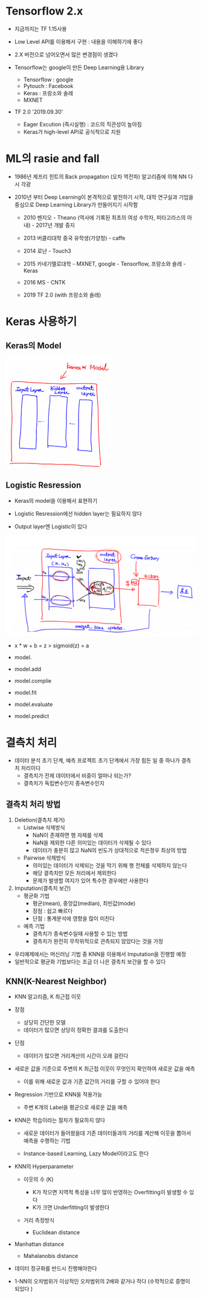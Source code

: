 # Tensorflow 2.x

-  지금까지는 TF 1.15사용
  - Low Level API를 이용해서 구현 : 내용을 이해하기에 좋다
- 2.X 버전으로 넘어오면서 많은 변경점이 생겼다
- Tensorflow는 google이 만든 Deep Learning용 Library
  - Tensorflow : google
  - Pytouch : Facebook
  - Keras : 프랑소와 솔레
  - MXNET

- TF 2.0 '2019.09.30'
  - Eager Excution (즉시실행) : 코드의 직관성이 높아짐
  - Keras가 high-level API로 공식적으로 지원



# ML의 rasie and fall

- 1986년 제프리 힌트의 Back propagation (오차 역전파) 알고리즘에 의해 NN 다시 각광

- 2010년 부터 Deep Learning이 본격적으로 발전하기 시작, 대학 연구실과 기업을 중심으로 Deep Learning Library가 만들어지기 시작함
  - 2010 벤지오 - Theano (역사에 기록된 최초의 여성 수학자, 피타고라스의 아내) - 2017년 개발 중지
  - 2013 버클리대학 중국 유학생(가양청) - caffe
  - 2014 로난 - Touch3
  - 2015 카네기멜로대학 - MXNET, google - Tensorflow, 프랑소와 숄레 - Keras

  - 2016 MS - CNTK
  - 2019 TF 2.0 (with 프랑소와 숄레)



# Keras 사용하기

## Keras의 Model

![image-20210311113346511](md-images/image-20210311113346511.png)

## Logistic Resression

- Keras의 model을 이용해서 표현하기

- Logistic Resression에선 hidden layer는 필요하지 않다
- Output layer엔 Logistic이 있다

![image-20210311114400908](md-images/image-20210311114400908.png)

- x * w + b = z > sigmoid(z) = a

- model.
- model.add
- model.complie
- model.fit
- model.evaluate
- model.predict



# 결측치 처리
- 데이터 분석 초기 단계, 예측 프로젝트 초기 단계에서 가장 힘든 일 중 하나가 결측치 처리이다
    - 결측치가 전체 데이터에서 비중이 얼마나 되는가?
    - 결측치가 독립변수인지 종속변수인지

## 결측치 처리 방법
1. Deletion(결측치 제거)
    - Listwise 삭제방식
        - NaN이 존재하면 행 자체를 삭제
        - NaN을 제외한 다른 의미있는 데이터가 삭제될 수 있다
        - 데이터가 충분히 많고 NaN의 빈도가 상대적으로 적은졍우 최상의 방법
    - Pairwise 삭제방식
        - 의미있는 데이터가 삭제되는 것을 막기 위해 행 전체를 삭제하지 않는다
        - 해당 결측치만 모든 처리에서 제외한다
        - 문제가 발생할 여지가 있어 특수한 경우에만 사용한다
2. Imputation(결측치 보간)
    - 평균화 기법
        - 평균(mean), 중앙값(median), 최빈값(mode)
        - 장점 : 쉽고 빠르다
        - 단점 : 통계분석에 영향을 많이 미친다
    - 예측 기법
        - 결측치가 종속변수일때 사용할 수 있는 방법
        - 결측치가 완전히 무작위적으로 관측되지 않았다는 것을 가정
- 우리예제에서는 머신러닝 기법 중 KNN을 이용해서 Imputation을 진행할 예정
- 일반적으로 평균화 기법보다는 조금 더 나은 결측치 보간을 할 수 있다



## KNN(K-Nearest Neighbor)

- KNN 알고리즘, K 최근접 이웃
- 장점
  - 상당히 간단한 모델
  - 데이터가 많으면 상당히 정확한 결과를 도출한다
- 단점
  - 데이터가 많으면 거리계산의 시간이 오래 걸린다
- 새로운 값을 기준으로 주변의 K 최근접 이웃이 무엇인지 확인하여 새로운 값을 예측
  - 이를 위해 새로운 값과 기존 값간의 거리를 구할 수 있어야 한다
- Regression 기반으로 KNN을 적용가능
  - 주변 K개의 Label을 평균으로 새로운 값을 예측
- KNN은 학습이라는 절차가 필요하지 않다

  - 새로운 데이터가 들어왔을대 기존 데이터들과의 거리를 계산해 이웃을 뽑아서 예측을 수행하는 기법

  - Instance-based Learning, Lazy Model이라고도 한다
- KNN의 Hyperparameter

  - 이웃의 수 (K)

    - K가 작으면 지역적 특성을 너무 많이 반영하는 Overfitting이 발생할 수 있다
    - K가 크면 Underfitting이 발생한다

  - 거리 측정방식

    - Euclidean distance
- Manhattan distance
    - Mahalanobis distance
- 데이터 정규화를 반드시 진행해야한다
- 1-NN의 오차범위가 이상적인 오차범위의 2배와 같거나 작다 (수학적으로 증명이 되있다 )